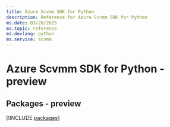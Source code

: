 ```yaml
---
title: Azure Scvmm SDK for Python
description: Reference for Azure Scvmm SDK for Python
ms.date: 03/20/2025
ms.topic: reference
ms.devlang: python
ms.service: scvmm
---
```

# Azure Scvmm SDK for Python - preview
## Packages - preview
[!INCLUDE [packages](scvmm-index.md)]